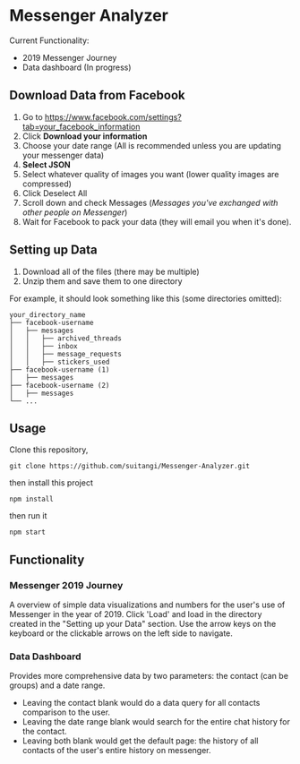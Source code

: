 # Messenger Analyzer

Current Functionality:
- 2019 Messenger Journey
- Data dashboard (In progress)

## Download Data from Facebook
1. Go to https://www.facebook.com/settings?tab=your_facebook_information
2. Click **Download your information**
3. Choose your date range (All is recommended unless you are updating your messenger data)
4. **Select JSON**
5. Select whatever quality of images you want (lower quality images are compressed)
5. Click Deselect All
6. Scroll down and check Messages (*Messages you've exchanged with other people on Messenger*)
7. Wait for Facebook to pack your data (they will email you when it's done).

## Setting up Data
1. Download all of the files (there may be multiple)
2. Unzip them and save them to one directory

For example, it should look something like this (some directories omitted):
```
your_directory_name
├── facebook-username
│   ├── messages
│   │   ├── archived_threads
│   │   ├── inbox
│   │   ├── message_requests
│   │   ├── stickers_used
├── facebook-username (1)
│   ├── messages
├── facebook-username (2)
│   ├── messages
└── ...  
```

## Usage
Clone this repository,
```
git clone https://github.com/suitangi/Messenger-Analyzer.git
```
then install this project
```
npm install
```
then run it
```
npm start
```

## Functionality
### Messenger 2019 Journey
A overview of simple data visualizations and numbers for the user's use of Messenger in the year of 2019.
Click 'Load' and load in the directory created in the "Setting up your Data" section.
Use the arrow keys on the keyboard or the clickable arrows on the left side to navigate.

### Data Dashboard
Provides more comprehensive data by two parameters: the contact (can be groups) and a date range.
- Leaving the contact blank would do a data query for all contacts comparison to the user.
- Leaving the date range blank would search for the entire chat history for the contact.
- Leaving both blank would get the default page: the history of all contacts of the user's entire history on messenger.
